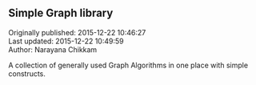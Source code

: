 ## Simple Graph library  
Originally published: 2015-12-22 10:46:27  
Last updated: 2015-12-22 10:49:59  
Author: Narayana Chikkam  
  
A collection of generally used Graph Algorithms in one place with simple constructs.